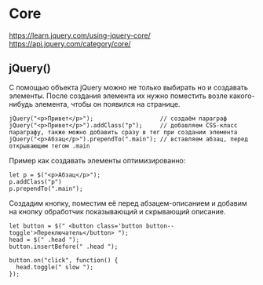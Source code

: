 # Core
https://learn.jquery.com/using-jquery-core/  
https://api.jquery.com/category/core/  

## jQuery()
С помощью объекта jQuery можно не только выбирать но и создавать элементы. После создания элемента их нужно поместить возле какого-нибудь элемента, чтобы он появился на странице.

    jQuery("<p>Привет</p>");                   // создаём параграф
    jQuery("<p>Привет</p>").addClass("p");     // добавляем CSS-класс параграфу, также можно добавить сразу в тег при создании элемента
    jQuery("<p>Абзац</p>").prependTo(".main"); // вставляем абзац, перед открывающим тегом .main

Пример как создавать элементы оптимизированно:

    let p = $("<p>Абзац</p>");
    p.addClass("p")
    p.prependTo(".main");

Создадим кнопку, поместим её перед абзацем-описанием и добавим на кнопку обработчик показывающий и скрывающий описание.

    let button = $(" <button class='button button--toggle'>Переключатель</button> ");
    head = $(" .head ");
    button.insertBefore(" .head ");

    button.on("click", function() {
      head.toggle(" slow ");
    });
